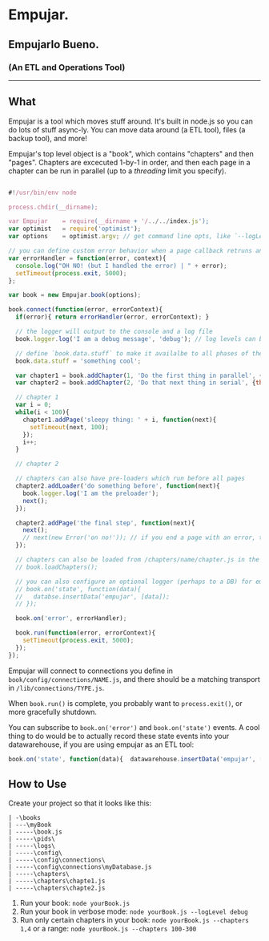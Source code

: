 # Empujar. 
## Empujarlo Bueno.
### (An ETL and Operations Tool)

---

## What

Empujar is a tool which moves stuff around.  It's built in node.js so you can do lots of stuff async-ly.  You can move data around (a ETL tool), files (a backup tool), and more!  

Empujar's top level object is a "book", which contains "chapters" and then "pages".  Chapters are excecuted 1-by-1 in order, and then each page in a chapter can be run in parallel (up to a *threading* limit you specify).

```javascript

#!/usr/bin/env node

process.chdir(__dirname);

var Empujar    = require(__dirname + '/../../index.js');
var optimist   = require('optimist'); 
var options    = optimist.argv; // get command line opts, like `--logLevel debug` or `--chapters 100`

// you can define custom error behavior when a page callback retruns an error
var errorHandler = function(error, context){
  console.log("OH NO! (but I handled the error) | " + error);
  setTimeout(process.exit, 5000);
};

var book = new Empujar.book(options);

book.connect(function(error, errorContext){
  if(error){ return errorHandler(error, errorContext); }

  // the logger will output to the console and a log file
  book.logger.log('I am a debug message', 'debug'); // log levels can be set on log lines, and toggled with the `--logLevel` flag

  // define `book.data.stuff` to make it availalbe to all phases of the book
  book.data.stuff = 'something cool';

  var chapter1 = book.addChapter(1, 'Do the first thing in parallel', {threads: 10});
  var chapter2 = book.addChapter(2, 'Do that next thing in serial', {threads: 1});

  // chapter 1
  var i = 0;
  while(i < 100){
    chapter1.addPage('sleepy thing: ' + i, function(next){
      setTimeout(next, 100);
    });
    i++;
  }

  // chapter 2

  // chapters can also have pre-loaders which run before all pages
  chapter2.addLoader('do something before', function(next){
    book.logger.log('I am the preloader'); 
    next();
  });

  chapter2.addPage('the final step', function(next){
    next();
    // next(new Error('on no!')); // if you end a page with an error, the errorHandler will be invoked, and the book stopped
  });

  // chapters can also be loaded from /chapters/name/chapter.js in the project
  // book.loadChapters();

  // you can also configure an optional logger (perhaps to a DB) for empujar's internal status
  // book.on('state', function(data){ 
  //   databse.insertData('empujar', [data]); 
  // });

  book.on('error', errorHandler);

  book.run(function(error, errorContext){
    setTimeout(process.exit, 5000);
  });
});

```

Empujar will connect to connections you define in `book/config/connections/NAME.js`, and there should be a matching transport in `/lib/connections/TYPE.js`.

When `book.run()` is complete, you probably want to `process.exit()`, or more gracefully shutdown.

You can subscribe to `book.on('error')` and `book.on('state')` events.  A cool thing to do would be to actually record these state events into your datawarehouse, if you are using empujar as an ETL tool:

```javascript
book.on('state', function(data){  datawarehouse.insertData('empujar', [data]);  });
```

## How to Use

Create your project so that it looks like this:
```
| -\books
| ---\myBook
| -----\book.js
| -----\pids\
| -----\logs\
| -----\config\
| -----\config\connections\
| -----\config\connections\myDatabase.js
| -----\chapters\
| -----\chapters\chapte1.js
| -----\chapters\chapte2.js
```

1. Run your book: `node yourBook.js`
2. Run your book in verbose mode: `node yourBook.js --logLevel debug`
3. Run only certain chapters in your book: `node yourBook.js --chapters 1,4` or a range: `node yourBook.js --chapters 100-300`
